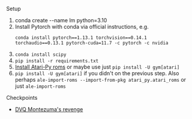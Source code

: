 Setup

1. conda create --name lm python=3.10
1. Install Pytorch with conda via official instructions, e.g.
   ```
   conda install pytorch==1.13.1 torchvision==0.14.1 torchaudio==0.13.1 pytorch-cuda=11.7 -c pytorch -c nvidia
   ```
1. `conda install scipy`
1. `pip install -r requirements.txt`
1. [Install Atari-Py roms](https://github.com/openai/atari-py#roms) or maybe use just `pip install -U gym[atari]`
1. `pip install -U gym[atari]` if you didn't on the previous step. Also perhaps `ale-import-roms --import-from-pkg atari_py.atari_roms` or just `ale-import-roms`

Checkpoints

- [DVQ Montezuma's revenge](https://drive.google.com/file/d/1pKsos7N3CrnnCt92uoz_poIQAl0ilNVB/view?usp=sharing)
